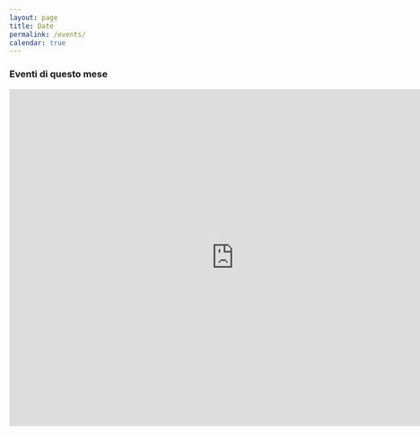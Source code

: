 ```yaml
---
layout: page
title: Date
permalink: /events/
calendar: true
---
```

<div class="span3">
	<h3>Eventi di questo mese</h3>
<div id="upcoming"></div><!--/span-->
</div>
<div class="span9">
	<iframe src="https://calendar.google.com/calendar/embed?src=laura.lugli90%40gmail.com&ctz=Europe/Rome&bgcolor=black" style="border: 0" width="800" height="600" frameborder="0" scrolling="no"></iframe>
</div><!--/span-->
